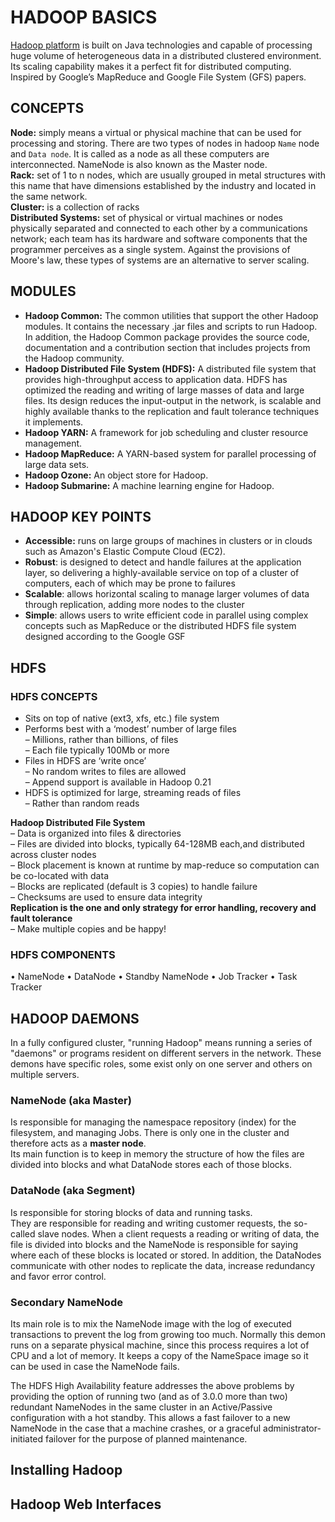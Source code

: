 # HADOOP BASICS
[Hadoop platform](http://hadoop.apache.org/) is built on Java technologies and capable of processing huge volume of heterogeneous data in a distributed clustered environment. Its scaling capability makes it a perfect fit for distributed computing.  
Inspired by Google’s MapReduce and Google File System (GFS) papers.

## CONCEPTS
**Node:** simply means a virtual or physical machine that can be used for processing and storing. There are two types of nodes in hadoop ```Name``` node and ```Data node```. It is called as a node as all these computers are interconnected. NameNode is also known as the Master node.  
**Rack:** set of 1 to n nodes, which are usually grouped in metal structures with this name that have dimensions established by the industry and located in the same network.  
**Cluster:** is a collection of racks  
**Distributed Systems:** set of physical or virtual machines or nodes physically separated and connected to each other by a communications network; each team has its hardware and software components that the programmer perceives as a single system. Against the provisions of Moore's law, these types of systems are an alternative to server scaling.  

## MODULES
- **Hadoop Common:** The common utilities that support the other Hadoop modules. It contains the necessary .jar files and scripts to run Hadoop. In addition, the Hadoop Common package provides the source code, documentation and a contribution section that includes projects from the Hadoop community.
- **Hadoop Distributed File System (HDFS):** A distributed file system that provides high-throughput access to application data. HDFS has optimized the reading and writing of large masses of data and large files. Its design reduces the input-output in the network, is scalable and highly available thanks to the replication and fault tolerance techniques it implements.
- **Hadoop YARN:** A framework for job scheduling and cluster resource management.
- **Hadoop MapReduce:** A YARN-based system for parallel processing of large data sets.
- **Hadoop Ozone:** An object store for Hadoop.
- **Hadoop Submarine:** A machine learning engine for Hadoop.


## HADOOP KEY POINTS
- **Accessible:** runs on large groups of machines in clusters or in clouds such as Amazon's Elastic Compute Cloud (EC2).
- **Robust**: is designed to detect and handle failures at the application layer, so delivering a highly-available service on top of a cluster of computers, each of which may be prone to failures
- **Scalable**: allows horizontal scaling to manage larger volumes of data through replication, adding more nodes to the cluster 
- **Simple**: allows users to write efficient code in parallel using complex concepts such as MapReduce or the distributed HDFS file system designed according to the Google GSF  


## HDFS

### HDFS CONCEPTS
- Sits on top of native (ext3, xfs, etc.) file system
- Performs best with a ‘modest’ number of large files  
    – Millions, rather than billions, of files  
    – Each file typically 100Mb or more
- Files in HDFS are ‘write once’  
    – No random writes to files are allowed  
    – Append support is available in Hadoop 0.21
- HDFS is optimized for large, streaming reads of files  
    – Rather than random reads 

**Hadoop Distributed File System**  
– Data is organized into files & directories  
– Files are divided into blocks, typically 64-128MB each,and distributed across cluster nodes  
– Block placement is known at runtime by map-reduce so computation can be co-located with data  
– Blocks are replicated (default is 3 copies) to handle failure  
– Checksums are used to ensure data integrity  
**Replication is the one and only strategy for error handling, recovery and fault tolerance**  
– Make multiple copies and be happy! 

### HDFS COMPONENTS
• NameNode
• DataNode
• Standby NameNode
• Job Tracker
• Task Tracker

## HADOOP DAEMONS
In a fully configured cluster, "running Hadoop" means running a series of "daemons" or programs resident on different servers in the network. These demons have specific roles, some exist only on one server and others on multiple servers.  

### NameNode (aka Master)
Is responsible for managing the namespace repository (index) for the filesystem, and managing Jobs. There is only one in the cluster and therefore acts as a **master node**.  
Its main function is to keep in memory the structure of how the files are divided into blocks and what DataNode stores each of those blocks.

### DataNode (aka Segment)
Is responsible for storing blocks of data and running tasks.  
They are responsible for reading and writing customer requests, the so-called slave nodes. When a client requests a reading or writing of data, the file is divided into blocks and the NameNode is responsible for saying where each of these blocks is located or stored. In addition, the DataNodes communicate with other nodes to replicate the data, increase redundancy and favor error control.  

### Secondary NameNode
Its main role is to mix the NameNode image with the log of executed transactions to prevent the log from growing too much. Normally this demon runs on a separate physical machine, since this process requires a lot of CPU and a lot of memory. It keeps a copy of the NameSpace image so it can be used in case the NameNode fails.  

The HDFS High Availability feature addresses the above problems by providing the option of running two (and as of 3.0.0 more than two) redundant NameNodes in the same cluster in an Active/Passive configuration with a hot standby. This allows a fast failover to a new NameNode in the case that a machine crashes, or a graceful administrator-initiated failover for the purpose of planned maintenance.

## Installing Hadoop

## Hadoop Web Interfaces
